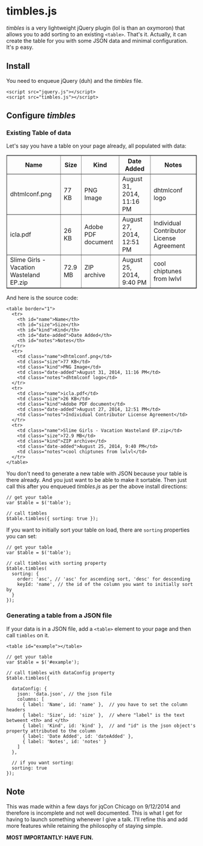 timbles.js
==========

*timbles* is a very lightweight jQuery plugin (lol is than an oxymoron) that allows you to add sorting to an existing `<table>`. That's it. Actually, it can create the table for you with some JSON data and minimal configuration. It's p easy.

## Install

You need to enqueue jQuery (duh) and the *timbles* file.

<pre><code>&lt;script src="jquery.js">&lt;/script>
&lt;script src="timbles.js">&lt;/script></code></pre>

## Configure *timbles*

### Existing Table of data

Let's say you have a table on your page already, all populated with data:

<table border="1">
  <tr>
    <th id="name">Name</th>
    <th id="size">Size</th>
    <th id="kind">Kind</th>
    <th id="date-added">Date Added</th>
    <th id="notes">Notes</th>
  </tr>
  <tr>
    <td class="name">dhtmlconf.png</td>
    <td class="size">77 KB</td>
    <td class="kind">PNG Image</td>
    <td class="date-added">August 31, 2014, 11:16 PM</td>
    <td class="notes">dhtmlconf logo</td>
  </tr>      
  <tr>
    <td class="name">icla.pdf</td>
    <td class="size">26 KB</td>
    <td class="kind">Adobe PDF document</td>
    <td class="date-added">August 27, 2014, 12:51 PM</td>
    <td class="notes">Individual Contributor License Agreement</td>
  </tr>
  <tr>
    <td class="name">Slime Girls - Vacation Wasteland EP.zip</td>
    <td class="size">72.9 MB</td>
    <td class="kind">ZIP archive</td>
    <td class="date-added">August 25, 2014, 9:40 PM</td>
    <td class="notes">cool chiptunes from lwlvl</td>
  </tr>
</table>


And here is the source code:


<pre><code>&lt;table border="1">
  &lt;tr>
    &lt;th id="name">Name&lt;/th>
    &lt;th id="size">Size&lt;/th>
    &lt;th id="kind">Kind&lt;/th>
    &lt;th id="date-added">Date Added&lt;/th>
    &lt;th id="notes">Notes&lt;/th>
  &lt;/tr>
  &lt;tr>
    &lt;td class="name">dhtmlconf.png&lt;/td>
    &lt;td class="size">77 KB&lt;/td>
    &lt;td class="kind">PNG Image&lt;/td>
    &lt;td class="date-added">August 31, 2014, 11:16 PM&lt;/td>
    &lt;td class="notes">dhtmlconf logo&lt;/td>
  &lt;/tr>      
  &lt;tr>
    &lt;td class="name">icla.pdf&lt;/td>
    &lt;td class="size">26 KB&lt;/td>
    &lt;td class="kind">Adobe PDF document&lt;/td>
    &lt;td class="date-added">August 27, 2014, 12:51 PM&lt;/td>
    &lt;td class="notes">Individual Contributor License Agreement&lt;/td>
  &lt;/tr>
  &lt;tr>
    &lt;td class="name">Slime Girls - Vacation Wasteland EP.zip&lt;/td>
    &lt;td class="size">72.9 MB&lt;/td>
    &lt;td class="kind">ZIP archive&lt;/td>
    &lt;td class="date-added">August 25, 2014, 9:40 PM&lt;/td>
    &lt;td class="notes">cool chiptunes from lwlvl&lt;/td>
  &lt;/tr>
&lt;/table></code></pre>

You don't need to generate a new table with JSON because your table is there already. And you just want to be able to make it sortable. Then just call this after you enqueued *timbles.js* as per the above install directions:

<pre><code>// get your table
var $table = $('table');

// call timbles
$table.timbles({ sorting: true });</code></pre>

If you want to initially sort your table on load, there are `sorting` properties you can set:

<pre><code>// get your table
var $table = $('table');

// call timbles with sorting property
$table.timbles(
  sorting: {
    order: 'asc', // 'asc' for ascending sort, 'desc' for descending
    keyId: 'name', // the id of the column you want to initially sort by
  }
});</code></pre>

### Generating a table from a JSON file

If your data is in a JSON file, add a `<table>` element to your page and then call `timbles` on it.

<pre><code>&lt;table id="example">&lt;/table></code></pre>

<pre><code>// get your table
var $table = $('#example');

// call timbles with dataConfig property
$table.timbles({

  dataConfig: {
    json: 'data.json', // the json file
    columns: [
      { label: 'Name', id: 'name' },  // you have to set the column headers
      { label: 'Size', id: 'size' },  // where "label" is the text betweent &lt;th> and &lt;/th>
      { label: 'Kind', id: 'kind' },  // and "id" is the json object's property attributed to the column
      { label: 'Date Added', id: 'dateAdded' },
      { label: 'Notes', id: 'notes' }
    ]
  },

  // if you want sorting:
  sorting: true
});</code></pre>

## Note

This was made within a few days for jqCon Chicago on 9/12/2014 and therefore is incomplete and not well documented. This is what I get for having to launch something whenever I give a talk. I'll refine this and add more features while retaining the philosophy of staying simple. 

**MOST IMPORTANTLY: HAVE FUN.**